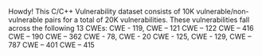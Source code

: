 Howdy! This C/C++ Vulnerability dataset consists of 10K vulnerable/non-vulnerable pairs for a total of 20K vulnerabilities. These vulnerabilities fall across the following 13 CWEs:
CWE - 119, CWE – 121
CWE – 122
CWE – 416
CWE – 190
CWE – 362
CWE - 78, CWE - 20
CWE - 125, CWE - 129, CWE – 787
CWE – 401
CWE – 415


